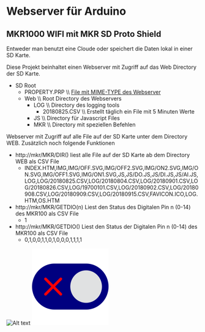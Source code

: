 # Webserver für Arduino
## MKR1000 WIFI mit MKR SD Proto Shield

Entweder man benutzt eine Cloude oder speichert die Daten lokal in einer SD Karte.

Diese Projekt beinhaltet einen Webserver mit Zugriff auf das Web Directory der SD Karte.

* SD Root
  - PROPERTY.PRP \\\\ [File mit MIME-TYPE des Webserver](https://wiki.selfhtml.org/wiki/MIME-Type/%C3%9Cbersicht)
  - Web \\\\ Root Directory  des Webservers
    - LOG \\\\ Directory des logging tools
         - 20180825.CSV \\\\ Erstellt täglich ein File mit 5 Minuten Werte
    - JS \\\\ Directory für Javascript Files
    - MKR \\\\ Directory mit speziellen Befehlen


Webserver mit Zugriff auf alle File auf der SD Karte unter dem Directory WEB.
Zusätzlich noch folgende Funktionen

* http://mkr/MKR/DIR() liest alle File auf der SD Karte ab dem Directory WEB als CSV File
  - INDEX.HTM,IMG,IMG/OFF.SVG,IMG/OFF2.SVG,IMG/ON2.SVG,IMG/ON.SVG,IMG/OFF1.SVG,IMG/ON1.SVG,JS,JS/DO.JS,JS/DI.JS,JS/AI.JS,LOG,LOG/20180825.CSV,LOG/20180804.CSV,LOG/20180901.CSV,LOG/20180826.CSV,LOG/19700101.CSV,LOG/20180902.CSV,LOG/20180908.CSV,LOG/20180909.CSV,LOG/20180915.CSV,FAVICON.ICO,LOG.HTM,OS.HTM
* http://mkr/MKR/GETDIO(n) Liest den Status des Digitalen Pin n (0-14) des MKR100 als CSV File
  - 1
* http://mkr/MKR/GETDIO() Liest den Status der Digitalen Pin n (0-14) des MKR100 als CSV File
  - 0,1,0,0,1,1,0,1,0,0,0,1,1,1,1

![Alt text](./controllers_brief.svg)
<img src="./web/img/off.svg">
